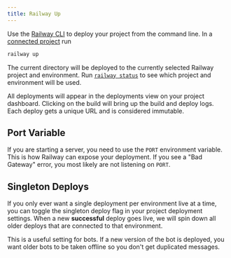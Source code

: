 ```yaml
---
title: Railway Up
---
```


Use the [Railway CLI](/develop/cli) to deploy your project from the
command line. In a [connected project](/develop/cli#connect) run

```bash
railway up
```

The current directory will be deployed to the currently selected Railway project
and environment. Run [`railway status`](/cli/api-reference#status) to see
which project and environment will be used.

All deployments will appear in the deployments view on your project dashboard.
Clicking on the build will bring up the build and deploy logs. Each deploy gets
a unique URL and is considered immutable.

## Port Variable

If you are starting a server, you need to use the `PORT` environment variable.
This is how Railway can expose your deployment. If you see a "Bad Gateway"
error, you most likely are not listening on `PORT`.

## Singleton Deploys

If you only ever want a single deployment per environment live at a time, you
can toggle the singleton deploy flag in your project deployment settings. When a
new **successful** deploy goes live, we will spin down all older deploys that
are connected to that environment.

This is a useful setting for bots. If a new version of the bot is deployed, you
want older bots to be taken offline so you don't get duplicated messages.
